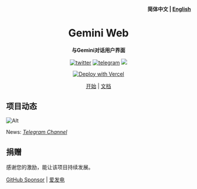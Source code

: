 <h4 align="right"><strong>简体中文</strong> | <a href="./README.md">
English</a></h4>

[//]: # (<p align="center">)

[//]: # (    <img src=https://s2.loli.net/2023/10/23/MLfhA2owPCacmyU.png width=138/>)

[//]: # (</p>)
<h1 align="center">Gemini Web</h1>
<p align="center"><strong>与Gemini对话用户界面</strong></p>
<div align="center">
    <a href="https://twitter.com/AprilNEA" target="_blank">
    <img alt="twitter" src="https://img.shields.io/badge/follow-AprilNEA-green?style=flat-square&logo=Twitter"></a>
    <a href="https://t.me/AprilNEAChannel" target="_blank">
    <img alt="telegram" src="https://img.shields.io/badge/channel-telegram-blueviolet?style=flat-square&logo=Telegram"></a>

<img src="https://hits.siyue.best/v1/hits?url=https://github.com/AprilNEA/ChatGPT-Admin-Web&bgRight=000&bgLeft=000&border=square" />

[![Deploy with Vercel](https://vercel.com/button)](https://vercel.com/new/clone?repository-url=https%3A%2F%2Fgithub.com%2FAprilNEA%2FGemini-Web&env=API_KET&envDescription=Get%20API%20Ket%20in%20Google%20AI%20Studio&envLink=https%3A%2F%2Fmakersuite.google.com%2Fapp%2Fapikey&demo-title=Gemini%20Web&demo-description=A%20UI%20interface%20for%20Gemini&demo-url=https%3A%2F%2Fai.xjt.lu)

</div>

<div align="center">

[开始](https://ai.xjt.lu) | [文档](https://manual.sku.moe/project/gemini-web)

</div>

## 项目动态

![Alt](https://repobeats.axiom.co/api/embed/52983fcf56592460a1936a6a66bd77864dcdff18.svg "Repobeats analytics image")

News: *[Telegram Channel](https://t.me/AprilNEAChannel)*

## 捐赠

感谢您的激励，能让该项目持续发展。

[GitHub Sponsor](https://github.com/sponsors/AprilNEA)  |  [爱发电](https://afdian.net/a/aprilnea)

